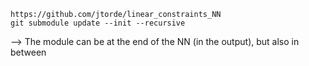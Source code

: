```
https://github.com/jtorde/linear_constraints_NN
git submodule update --init --recursive
```
--> The module can be at the end of the NN (in the output), but also in between